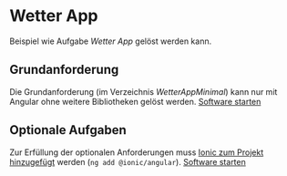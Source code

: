 Wetter App
==========

Beispiel wie Aufgabe _Wetter App_ gelöst werden kann.

Grundanforderung
----------------
Die Grundanforderung (im Verzeichnis _WetterAppMinimal_) kann nur mit Angular ohne weitere Bibliotheken gelöst werden.  [Software starten](https://tschuegge.github.io/WetterApp/WetterAppMinimal/dist/)

Optionale Aufgaben
------------------
Zur Erfüllung der optionalen Anforderungen muss [Ionic zum Projekt hinzugefügt](https://ionicframework.com/docs/intro/cdn#ionic--angular) werden (`ng add @ionic/angular`).  [Software starten](https://tschuegge.github.io/WetterApp/WetterAppIonic/dist/)